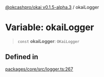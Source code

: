 [@okcashpro/okai v0.1.5-alpha.3](../index.md) / okaiLogger

# Variable: okaiLogger

> `const` **okaiLogger**: `OKaiLogger`

## Defined in

[packages/core/src/logger.ts:267](https://github.com/monilpat/okai/blob/main/packages/core/src/logger.ts#L267)
